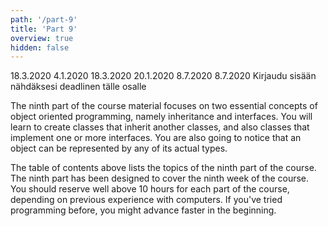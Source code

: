 ```yaml
---
path: '/part-9'
title: 'Part 9'
overview: true
hidden: false
---
```


<only-for-course-variant variant="dl">
  <deadline>18.3.2020</deadline>
</only-for-course-variant>

<only-for-course-variant variant="nodl">
  <deadline>4.1.2020</deadline>
</only-for-course-variant>

<only-for-course-variant variant="ohja-dl">
  <deadline>18.3.2020</deadline>
</only-for-course-variant>

<only-for-course-variant variant="ohja-nodl">
  <deadline>20.1.2020</deadline>
</only-for-course-variant>

<only-for-course-variant variant="kesa-dl">
  <deadline>8.7.2020</deadline>
</only-for-course-variant>

<only-for-course-variant variant="kesa-ohja-dl">
  <deadline>8.7.2020</deadline>
</only-for-course-variant>

<only-for-not-logged-in>
  <deadline>Kirjaudu sisään nähdäksesi deadlinen tälle osalle</deadline>
</only-for-not-logged-in>

<!-- Kurssimateriaalin yhdeksännessä osassa tutustutaan kahteen olio-ohjelmoinnin keskeiseen käsitteeseen eli perintään ja rajapintoihin. Opit luomaan luokkia, jotka periytyvät toisesta luokasta ja opit luomaan luokkia, jotka toteuttavat yhden tai useamman rajapinnan. Tulet myös huomaamaan, että olio voidaan esittää kaikkien sen todellisten tyyppien avulla. -->

The ninth part of the course material focuses on two essential concepts of object oriented programming, namely inheritance and interfaces. You will learn to create classes that inherit another classes, and also classes that implement one or more interfaces. You are also going to notice that an object can be represented by any of its actual types.

<please-login></please-login>

<pages-in-this-section></pages-in-this-section>

<!-- Yllä oleva sisällysluettelo sisältää kurssin yhdeksännen osan aihealueet. Kukin kurssin osa on suunniteltu siten, että siinä on työtä yhden viikon ajaksi. Kuhunkin kurssin osaan on hyvä varata reilusti yli kymmenen tuntia aikaa, riippuen aiemmasta tietokoneen käyttökokemuksesta. Ohjelmointia aiemmin kokeilleet saattavat edetä materiaalissa aluksi nopeamminkin. -->

The table of contents above lists the topics of the ninth part of the course. The ninth part has been designed to cover the ninth week of the course. You should reserve well above 10 hours for each part of the course, depending on previous experience with computers. If you've tried programming before, you might advance faster in the beginning.

<exercises-in-this-section></exercises-in-this-section>

